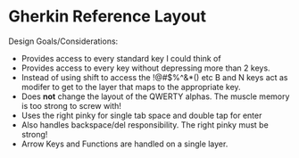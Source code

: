 # Gherkin Reference Layout

Design Goals/Considerations:

* Provides access to every standard key I could think of
* Provides access to every key without depressing more than 2 keys.
* Instead of using shift to access the !@#$%^&*() etc B and N keys act as modifer to get to the layer that maps to the appropriate key.
* Does __not__ change the layout of the QWERTY alphas. The muscle memory is too strong to screw with!
* Uses the right pinky for single tab space and double tap for enter
* Also handles backspace/del responsibility. The right pinky must be strong!
* Arrow Keys and Functions are handled on a single layer.



